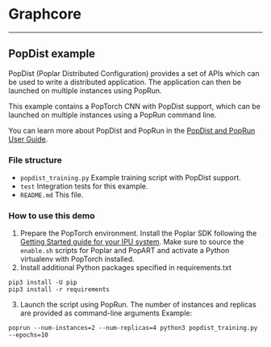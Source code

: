 # Graphcore
---
## PopDist example

PopDist (Poplar Distributed Configuration) provides a set of APIs which can be used to write a distributed application. The application can then be launched on multiple instances using PopRun.

This example contains a PopTorch CNN with PopDist support, which can be launched on multiple instances using a PopRun command line.

You can learn more about PopDist and PopRun in the [PopDist and PopRun User Guide](https://docs.graphcore.ai/projects/poprun-user-guide/en/latest/index.html).

### File structure

* `popdist_training.py` Example training script with PopDist support.
* `test` Integration tests for this example.
* `README.md` This file.

### How to use this demo

1. Prepare the PopTorch environment. Install the Poplar SDK following the [Getting Started guide for your IPU system](https://docs.graphcore.ai/en/latest/getting-started.html). Make sure to source the `enable.sh` scripts for Poplar and PopART and activate a Python virtualenv with PopTorch installed.
2. Install additional Python packages specified in requirements.txt
```:bash
pip3 install -U pip
pip3 install -r requirements
```
3. Launch the script using PopRun. The number of instances and replicas are provided as command-line arguments
Example:
```
poprun --num-instances=2 --num-replicas=4 python3 popdist_training.py --epochs=10
```
